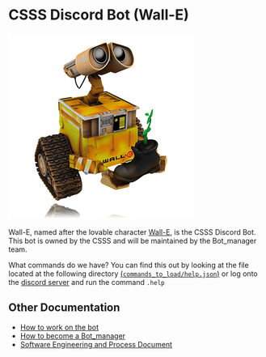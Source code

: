 # CSSS Discord Bot (Wall-E)  

![The One and Only, Lovable Wall-E](wall_e_pic.jpg)

Wall-E, named after the lovable character [Wall-E](https://en.wikipedia.org/wiki/WALL-E), is the CSSS Discord Bot. This bot is owned by the CSSS and will be maintained by the Bot_manager team.  

What commands do we have? You can find this out by looking at the file located at the following directory [(`commands_to_load/help.json`)](https://github.com/CSSS/wall_e/blob/master/commands_to_load/help.json) or log onto the [discord server](https://discord.gg/9jZ5wa8?fbclid=IwAR3rKhuygMViNlOH0CoLmIloA-X-5RjIelevzIj25uwEHq-RimIb5T1xWYs) and run the command `.help`  

## Other Documentation
- [How to work on the bot](documentation/Working_on_Bot/README.md)  
- [How to become a Bot_manager](documentation/Being_a_Bot_manager.md)
- [Software Engineering and Process Document](https://github.com/CSSS/wall_e/wiki/6.-Software-Engineering-and-Process-Document)
